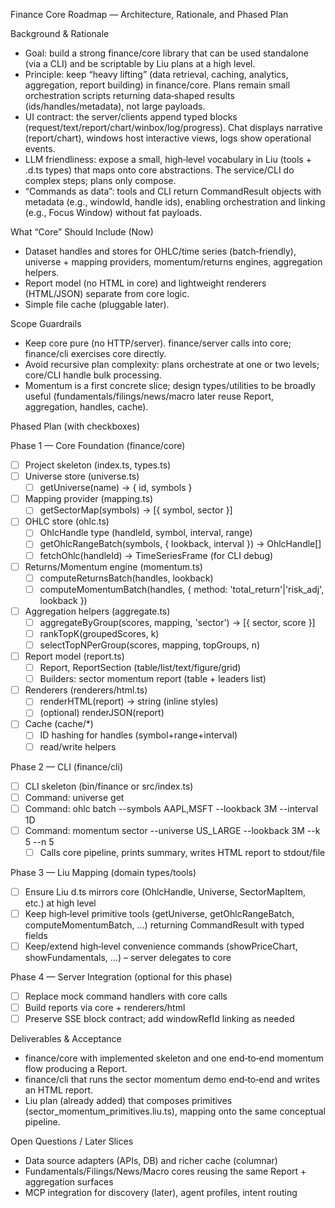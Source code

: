 Finance Core Roadmap — Architecture, Rationale, and Phased Plan

Background & Rationale
- Goal: build a strong finance/core library that can be used standalone (via a CLI) and be scriptable by Liu plans at a high level.
- Principle: keep “heavy lifting” (data retrieval, caching, analytics, aggregation, report building) in finance/core. Plans remain small orchestration scripts returning data‑shaped results (ids/handles/metadata), not large payloads.
- UI contract: the server/clients append typed blocks (request/text/report/chart/winbox/log/progress). Chat displays narrative (report/chart), windows host interactive views, logs show operational events.
- LLM friendliness: expose a small, high‑level vocabulary in Liu (tools + .d.ts types) that maps onto core abstractions. The service/CLI do complex steps; plans only compose.
- “Commands as data”: tools and CLI return CommandResult objects with metadata (e.g., windowId, handle ids), enabling orchestration and linking (e.g., Focus Window) without fat payloads.

What “Core” Should Include (Now)
- Dataset handles and stores for OHLC/time series (batch‑friendly), universe + mapping providers, momentum/returns engines, aggregation helpers.
- Report model (no HTML in core) and lightweight renderers (HTML/JSON) separate from core logic.
- Simple file cache (pluggable later).

Scope Guardrails
- Keep core pure (no HTTP/server). finance/server calls into core; finance/cli exercises core directly.
- Avoid recursive plan complexity: plans orchestrate at one or two levels; core/CLI handle bulk processing.
- Momentum is a first concrete slice; design types/utilities to be broadly useful (fundamentals/filings/news/macro later reuse Report, aggregation, handles, cache).

Phased Plan (with checkboxes)

Phase 1 — Core Foundation (finance/core)
- [ ] Project skeleton (index.ts, types.ts)
- [ ] Universe store (universe.ts)
  - [ ] getUniverse(name) → { id, symbols }
- [ ] Mapping provider (mapping.ts)
  - [ ] getSectorMap(symbols) → [{ symbol, sector }]
- [ ] OHLC store (ohlc.ts)
  - [ ] OhlcHandle type (handleId, symbol, interval, range)
  - [ ] getOhlcRangeBatch(symbols, { lookback, interval }) → OhlcHandle[]
  - [ ] fetchOhlc(handleId) → TimeSeriesFrame<OhlcRow> (for CLI debug)
- [ ] Returns/Momentum engine (momentum.ts)
  - [ ] computeReturnsBatch(handles, lookback)
  - [ ] computeMomentumBatch(handles, { method: 'total_return'|'risk_adj', lookback })
- [ ] Aggregation helpers (aggregate.ts)
  - [ ] aggregateByGroup(scores, mapping, 'sector') → [{ sector, score }]
  - [ ] rankTopK(groupedScores, k)
  - [ ] selectTopNPerGroup(scores, mapping, topGroups, n)
- [ ] Report model (report.ts)
  - [ ] Report, ReportSection (table/list/text/figure/grid)
  - [ ] Builders: sector momentum report (table + leaders list)
- [ ] Renderers (renderers/html.ts)
  - [ ] renderHTML(report) → string (inline styles)
  - [ ] (optional) renderJSON(report)
- [ ] Cache (cache/*)
  - [ ] ID hashing for handles (symbol+range+interval)
  - [ ] read/write helpers

Phase 2 — CLI (finance/cli)
- [ ] CLI skeleton (bin/finance or src/index.ts)
- [ ] Command: universe get <name>
- [ ] Command: ohlc batch --symbols AAPL,MSFT --lookback 3M --interval 1D
- [ ] Command: momentum sector --universe US_LARGE --lookback 3M --k 5 --n 5
  - [ ] Calls core pipeline, prints summary, writes HTML report to stdout/file

Phase 3 — Liu Mapping (domain types/tools)
- [ ] Ensure Liu d.ts mirrors core (OhlcHandle, Universe, SectorMapItem, etc.) at high level
- [ ] Keep high‑level primitive tools (getUniverse, getOhlcRangeBatch, computeMomentumBatch, …) returning CommandResult with typed fields
- [ ] Keep/extend high‑level convenience commands (showPriceChart, showFundamentals, …) – server delegates to core

Phase 4 — Server Integration (optional for this phase)
- [ ] Replace mock command handlers with core calls
- [ ] Build reports via core + renderers/html
- [ ] Preserve SSE block contract; add windowRefId linking as needed

Deliverables & Acceptance
- finance/core with implemented skeleton and one end‑to‑end momentum flow producing a Report.
- finance/cli that runs the sector momentum demo end‑to‑end and writes an HTML report.
- Liu plan (already added) that composes primitives (sector_momentum_primitives.liu.ts), mapping onto the same conceptual pipeline.

Open Questions / Later Slices
- Data source adapters (APIs, DB) and richer cache (columnar)
- Fundamentals/Filings/News/Macro cores reusing the same Report + aggregation surfaces
- MCP integration for discovery (later), agent profiles, intent routing

